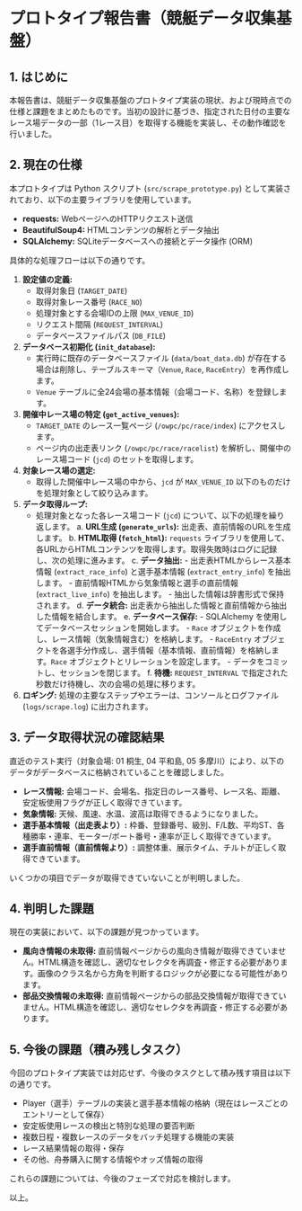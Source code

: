 # プロトタイプ報告書（競艇データ収集基盤）

## 1. はじめに

本報告書は、競艇データ収集基盤のプロトタイプ実装の現状、および現時点での仕様と課題をまとめたものです。当初の設計に基づき、指定された日付の主要なレース場データの一部（1レース目）を取得する機能を実装し、その動作確認を行いました。

## 2. 現在の仕様

本プロトタイプは Python スクリプト (`src/scrape_prototype.py`) として実装されており、以下の主要ライブラリを使用しています。

- **requests:** WebページへのHTTPリクエスト送信
- **BeautifulSoup4:** HTMLコンテンツの解析とデータ抽出
- **SQLAlchemy:** SQLiteデータベースへの接続とデータ操作 (ORM)

具体的な処理フローは以下の通りです。

1.  **設定値の定義:**
    - 取得対象日 (`TARGET_DATE`)
    - 取得対象レース番号 (`RACE_NO`)
    - 処理対象とする会場IDの上限 (`MAX_VENUE_ID`)
    - リクエスト間隔 (`REQUEST_INTERVAL`)
    - データベースファイルパス (`DB_FILE`)
2.  **データベース初期化 (`init_database`):**
    - 実行時に既存のデータベースファイル (`data/boat_data.db`) が存在する場合は削除し、テーブルスキーマ（`Venue`, `Race`, `RaceEntry`）を再作成します。
    - `Venue` テーブルに全24会場の基本情報（会場コード、名称）を登録します。
3.  **開催中レース場の特定 (`get_active_venues`):**
    - `TARGET_DATE` のレース一覧ページ (`/owpc/pc/race/index`) にアクセスします。
    - ページ内の出走表リンク (`/owpc/pc/race/racelist`) を解析し、開催中のレース場コード (`jcd`) のセットを取得します。
4.  **対象レース場の選定:**
    - 取得した開催中レース場の中から、`jcd` が `MAX_VENUE_ID` 以下のものだけを処理対象として絞り込みます。
5.  **データ取得ループ:**
    - 処理対象となった各レース場コード (`jcd`) について、以下の処理を繰り返します。
        a.  **URL生成 (`generate_urls`):** 出走表、直前情報のURLを生成します。
        b.  **HTML取得 (`fetch_html`):** `requests` ライブラリを使用して、各URLからHTMLコンテンツを取得します。取得失敗時はログに記録し、次の処理に進みます。
        c.  **データ抽出:**
            - 出走表HTMLからレース基本情報 (`extract_race_info`) と選手基本情報 (`extract_entry_info`) を抽出します。
            - 直前情報HTMLから気象情報と選手の直前情報 (`extract_live_info`) を抽出します。
            - 抽出した情報は辞書形式で保持されます。
        d.  **データ統合:** 出走表から抽出した情報と直前情報から抽出した情報を結合します。
        e.  **データベース保存:**
            - SQLAlchemy を使用してデータベースセッションを開始します。
            - `Race` オブジェクトを作成し、レース情報（気象情報含む）を格納します。
            - `RaceEntry` オブジェクトを各選手分作成し、選手情報（基本情報、直前情報）を格納します。`Race` オブジェクトとリレーションを設定します。
            - データをコミットし、セッションを閉じます。
        f.  **待機:** `REQUEST_INTERVAL` で指定された秒数だけ待機し、次の会場の処理に移ります。
6.  **ロギング:** 処理の主要なステップやエラーは、コンソールとログファイル (`logs/scrape.log`) に出力されます。

## 3. データ取得状況の確認結果

直近のテスト実行（対象会場: 01 桐生, 04 平和島, 05 多摩川）により、以下のデータがデータベースに格納されていることを確認しました。

- **レース情報:** 会場コード、会場名、指定日のレース番号、レース名、距離、安定板使用フラグが正しく取得できています。
- **気象情報:** 天候、風速、水温、波高は取得できるようになりました。
- **選手基本情報（出走表より）:** 枠番、登録番号、級別、F/L数、平均ST、各種勝率・連率、モーター/ボート番号・連率が正しく取得できています。
- **選手直前情報（直前情報より）:** 調整体重、展示タイム、チルトが正しく取得できています。

いくつかの項目でデータが取得できていないことが判明しました。

## 4. 判明した課題

現在の実装において、以下の課題が見つかっています。

- **風向き情報の未取得:** 直前情報ページからの風向き情報が取得できていません。HTML構造を確認し、適切なセレクタを再調査・修正する必要があります。画像のクラス名から方角を判断するロジックが必要になる可能性があります。
- **部品交換情報の未取得:** 直前情報ページからの部品交換情報が取得できていません。HTML構造を確認し、適切なセレクタを再調査・修正する必要があります。

## 5. 今後の課題（積み残しタスク）

今回のプロトタイプ実装では対応せず、今後のタスクとして積み残す項目は以下の通りです。

- Player（選手）テーブルの実装と選手基本情報の格納（現在はレースごとのエントリーとして保存）
- 安定板使用レースの検出と特別な処理の要否判断
- 複数日程・複数レースのデータをバッチ処理する機能の実装
- レース結果情報の取得・保存
- その他、舟券購入に関する情報やオッズ情報の取得

これらの課題については、今後のフェーズで対応を検討します。

以上。 